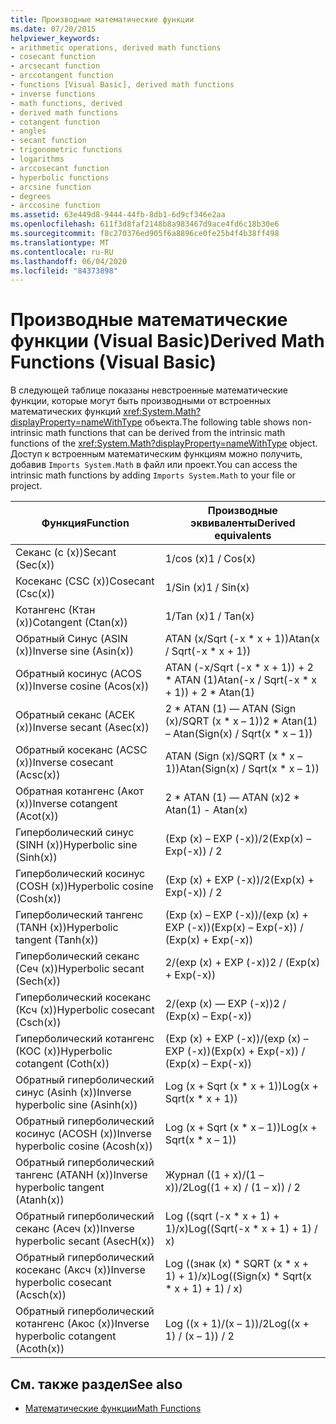 ```yaml
---
title: Производные математические функции
ms.date: 07/20/2015
helpviewer_keywords:
- arithmetic operations, derived math functions
- cosecant function
- arcsecant function
- arccotangent function
- functions [Visual Basic], derived math functions
- inverse functions
- math functions, derived
- derived math functions
- cotangent function
- angles
- secant function
- trigonometric functions
- logarithms
- arccosecant function
- hyperbolic functions
- arcsine function
- degrees
- arccosine function
ms.assetid: 63e449d8-9444-44fb-8db1-6d9cf346e2aa
ms.openlocfilehash: 611f3d8faf2148b8a983467d9ace4fd6c18b30e6
ms.sourcegitcommit: f8c270376ed905f6a8896ce0fe25b4f4b38ff498
ms.translationtype: MT
ms.contentlocale: ru-RU
ms.lasthandoff: 06/04/2020
ms.locfileid: "84373898"
---
```

# <a name="derived-math-functions-visual-basic"></a><span data-ttu-id="2edc2-102">Производные математические функции (Visual Basic)</span><span class="sxs-lookup"><span data-stu-id="2edc2-102">Derived Math Functions (Visual Basic)</span></span>
<span data-ttu-id="2edc2-103">В следующей таблице показаны невстроенные математические функции, которые могут быть производными от встроенных математических функций <xref:System.Math?displayProperty=nameWithType> объекта.</span><span class="sxs-lookup"><span data-stu-id="2edc2-103">The following table shows non-intrinsic math functions that can be derived from the intrinsic math functions of the <xref:System.Math?displayProperty=nameWithType> object.</span></span> <span data-ttu-id="2edc2-104">Доступ к встроенным математическим функциям можно получить, добавив `Imports System.Math` в файл или проект.</span><span class="sxs-lookup"><span data-stu-id="2edc2-104">You can access the intrinsic math functions by adding `Imports System.Math` to your file or project.</span></span>  
  
|<span data-ttu-id="2edc2-105">Функция</span><span class="sxs-lookup"><span data-stu-id="2edc2-105">Function</span></span>|<span data-ttu-id="2edc2-106">Производные эквиваленты</span><span class="sxs-lookup"><span data-stu-id="2edc2-106">Derived equivalents</span></span>|  
|--------------|-------------------------|  
|<span data-ttu-id="2edc2-107">Секанс (с (x))</span><span class="sxs-lookup"><span data-stu-id="2edc2-107">Secant (Sec(x))</span></span>|<span data-ttu-id="2edc2-108">1/cos (x)</span><span class="sxs-lookup"><span data-stu-id="2edc2-108">1 / Cos(x)</span></span>|  
|<span data-ttu-id="2edc2-109">Косеканс (CSC (x))</span><span class="sxs-lookup"><span data-stu-id="2edc2-109">Cosecant (Csc(x))</span></span>|<span data-ttu-id="2edc2-110">1/Sin (x)</span><span class="sxs-lookup"><span data-stu-id="2edc2-110">1 / Sin(x)</span></span>|  
|<span data-ttu-id="2edc2-111">Котангенс (Ктан (x))</span><span class="sxs-lookup"><span data-stu-id="2edc2-111">Cotangent (Ctan(x))</span></span>|<span data-ttu-id="2edc2-112">1/Tan (x)</span><span class="sxs-lookup"><span data-stu-id="2edc2-112">1 / Tan(x)</span></span>|  
|<span data-ttu-id="2edc2-113">Обратный Синус (ASIN (x))</span><span class="sxs-lookup"><span data-stu-id="2edc2-113">Inverse sine (Asin(x))</span></span>|<span data-ttu-id="2edc2-114">ATAN (x/Sqrt (-x \* x + 1))</span><span class="sxs-lookup"><span data-stu-id="2edc2-114">Atan(x / Sqrt(-x \* x + 1))</span></span>|  
|<span data-ttu-id="2edc2-115">Обратный косинус (ACOS (x))</span><span class="sxs-lookup"><span data-stu-id="2edc2-115">Inverse cosine (Acos(x))</span></span>|<span data-ttu-id="2edc2-116">ATAN (-x/Sqrt (-x \* x + 1)) + 2 \* ATAN (1)</span><span class="sxs-lookup"><span data-stu-id="2edc2-116">Atan(-x / Sqrt(-x \* x + 1)) + 2 \* Atan(1)</span></span>|  
|<span data-ttu-id="2edc2-117">Обратный секанс (АСЕК (x))</span><span class="sxs-lookup"><span data-stu-id="2edc2-117">Inverse secant (Asec(x))</span></span>|<span data-ttu-id="2edc2-118">2 \* ATAN (1) — ATAN (Sign (x)/SQRT (x \* x – 1))</span><span class="sxs-lookup"><span data-stu-id="2edc2-118">2 \* Atan(1) – Atan(Sign(x) / Sqrt(x \* x – 1))</span></span>|  
|<span data-ttu-id="2edc2-119">Обратный косеканс (ACSC (x))</span><span class="sxs-lookup"><span data-stu-id="2edc2-119">Inverse cosecant (Acsc(x))</span></span>|<span data-ttu-id="2edc2-120">ATAN (Sign (x)/SQRT (x \* x – 1))</span><span class="sxs-lookup"><span data-stu-id="2edc2-120">Atan(Sign(x) / Sqrt(x \* x – 1))</span></span>|  
|<span data-ttu-id="2edc2-121">Обратная котангенс (Акот (x))</span><span class="sxs-lookup"><span data-stu-id="2edc2-121">Inverse cotangent (Acot(x))</span></span>|<span data-ttu-id="2edc2-122">2 \* ATAN (1) — ATAN (x)</span><span class="sxs-lookup"><span data-stu-id="2edc2-122">2 \* Atan(1) - Atan(x)</span></span>|  
|<span data-ttu-id="2edc2-123">Гиперболический синус (SINH (x))</span><span class="sxs-lookup"><span data-stu-id="2edc2-123">Hyperbolic sine (Sinh(x))</span></span>|<span data-ttu-id="2edc2-124">(Exp (x) – EXP (-x))/2</span><span class="sxs-lookup"><span data-stu-id="2edc2-124">(Exp(x) – Exp(-x)) / 2</span></span>|  
|<span data-ttu-id="2edc2-125">Гиперболический косинус (COSH (x))</span><span class="sxs-lookup"><span data-stu-id="2edc2-125">Hyperbolic cosine (Cosh(x))</span></span>|<span data-ttu-id="2edc2-126">(Exp (x) + EXP (-x))/2</span><span class="sxs-lookup"><span data-stu-id="2edc2-126">(Exp(x) + Exp(-x)) / 2</span></span>|  
|<span data-ttu-id="2edc2-127">Гиперболический тангенс (TANH (x))</span><span class="sxs-lookup"><span data-stu-id="2edc2-127">Hyperbolic tangent (Tanh(x))</span></span>|<span data-ttu-id="2edc2-128">(Exp (x) – EXP (-x))/(exp (x) + EXP (-x))</span><span class="sxs-lookup"><span data-stu-id="2edc2-128">(Exp(x) – Exp(-x)) / (Exp(x) + Exp(-x))</span></span>|  
|<span data-ttu-id="2edc2-129">Гиперболический секанс (Сеч (x))</span><span class="sxs-lookup"><span data-stu-id="2edc2-129">Hyperbolic secant (Sech(x))</span></span>|<span data-ttu-id="2edc2-130">2/(exp (x) + EXP (-x))</span><span class="sxs-lookup"><span data-stu-id="2edc2-130">2 / (Exp(x) + Exp(-x))</span></span>|  
|<span data-ttu-id="2edc2-131">Гиперболический косеканс (Ксч (x))</span><span class="sxs-lookup"><span data-stu-id="2edc2-131">Hyperbolic cosecant (Csch(x))</span></span>|<span data-ttu-id="2edc2-132">2/(exp (x) — EXP (-x))</span><span class="sxs-lookup"><span data-stu-id="2edc2-132">2 / (Exp(x) – Exp(-x))</span></span>|  
|<span data-ttu-id="2edc2-133">Гиперболический котангенс (КОС (x))</span><span class="sxs-lookup"><span data-stu-id="2edc2-133">Hyperbolic cotangent (Coth(x))</span></span>|<span data-ttu-id="2edc2-134">(Exp (x) + EXP (-x))/(exp (x) – EXP (-x))</span><span class="sxs-lookup"><span data-stu-id="2edc2-134">(Exp(x) + Exp(-x)) / (Exp(x) – Exp(-x))</span></span>|  
|<span data-ttu-id="2edc2-135">Обратный гиперболический синус (Asinh (x))</span><span class="sxs-lookup"><span data-stu-id="2edc2-135">Inverse hyperbolic sine (Asinh(x))</span></span>|<span data-ttu-id="2edc2-136">Log (x + Sqrt (x \* x + 1))</span><span class="sxs-lookup"><span data-stu-id="2edc2-136">Log(x + Sqrt(x \* x + 1))</span></span>|  
|<span data-ttu-id="2edc2-137">Обратный гиперболический косинус (ACOSH (x))</span><span class="sxs-lookup"><span data-stu-id="2edc2-137">Inverse hyperbolic cosine (Acosh(x))</span></span>|<span data-ttu-id="2edc2-138">Log (x + Sqrt (x \* x – 1))</span><span class="sxs-lookup"><span data-stu-id="2edc2-138">Log(x + Sqrt(x \* x – 1))</span></span>|  
|<span data-ttu-id="2edc2-139">Обратный гиперболический тангенс (ATANH (x))</span><span class="sxs-lookup"><span data-stu-id="2edc2-139">Inverse hyperbolic tangent (Atanh(x))</span></span>|<span data-ttu-id="2edc2-140">Журнал ((1 + x)/(1 – x))/2</span><span class="sxs-lookup"><span data-stu-id="2edc2-140">Log((1 + x) / (1 – x)) / 2</span></span>|  
|<span data-ttu-id="2edc2-141">Обратный гиперболический секанс (Асеч (x))</span><span class="sxs-lookup"><span data-stu-id="2edc2-141">Inverse hyperbolic secant (AsecH(x))</span></span>|<span data-ttu-id="2edc2-142">Log ((sqrt (-x \* x + 1) + 1)/x)</span><span class="sxs-lookup"><span data-stu-id="2edc2-142">Log((Sqrt(-x \* x + 1) + 1) / x)</span></span>|  
|<span data-ttu-id="2edc2-143">Обратный гиперболический косеканс (Аксч (x))</span><span class="sxs-lookup"><span data-stu-id="2edc2-143">Inverse hyperbolic cosecant (Acsch(x))</span></span>|<span data-ttu-id="2edc2-144">Log ((знак (x) \* SQRT (x \* x + 1) + 1)/x)</span><span class="sxs-lookup"><span data-stu-id="2edc2-144">Log((Sign(x) \* Sqrt(x \* x + 1) + 1) / x)</span></span>|  
|<span data-ttu-id="2edc2-145">Обратный гиперболический котангенс (Акос (x))</span><span class="sxs-lookup"><span data-stu-id="2edc2-145">Inverse hyperbolic cotangent (Acoth(x))</span></span>|<span data-ttu-id="2edc2-146">Log ((x + 1)/(x – 1))/2</span><span class="sxs-lookup"><span data-stu-id="2edc2-146">Log((x + 1) / (x – 1)) / 2</span></span>|  
  
## <a name="see-also"></a><span data-ttu-id="2edc2-147">См. также раздел</span><span class="sxs-lookup"><span data-stu-id="2edc2-147">See also</span></span>

- [<span data-ttu-id="2edc2-148">Математические функции</span><span class="sxs-lookup"><span data-stu-id="2edc2-148">Math Functions</span></span>](../functions/math-functions.md)
